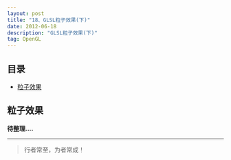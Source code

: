```yaml
---
layout: post
title: "18、GLSL粒子效果(下)"
date: 2012-06-18
description: "GLSL粒子效果(下)"
tag: OpenGL
---
```

 


<!-- - [参考文章：OpenGL ES初探（上）](https://www.jianshu.com/p/f58fff6d0ba0) -->


## 目录
- [粒子效果](#content1) 












<!-- ************************************************ -->
## <a id="content1"></a>粒子效果


**待整理....**


----------
>  行者常至，为者常成！


